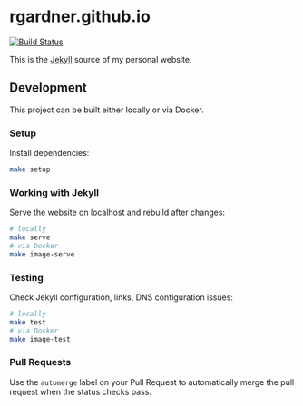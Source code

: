 # rgardner.github.io

[![Build
Status](https://travis-ci.org/rgardner/rgardner.github.io.svg?branch=master)](https://travis-ci.org/rgardner/rgardner.github.io)

This is the [Jekyll](https://jekyllrb.com/) source of my personal website.

## Development

This project can be built either locally or via Docker.

### Setup

Install dependencies:

```sh
make setup
```

### Working with Jekyll

Serve the website on localhost and rebuild after changes:

```sh
# locally
make serve
# via Docker
make image-serve
```

### Testing

Check Jekyll configuration, links, DNS configuration issues:

```sh
# locally
make test
# via Docker
make image-test
```

### Pull Requests

Use the `automerge` label on your Pull Request to automatically merge the pull
request when the status checks pass.
